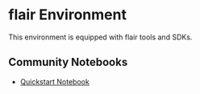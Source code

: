 
# flair Environment

This environment is equipped with flair tools and SDKs.

## Community Notebooks

- [Quickstart Notebook](./quickstart.ipynb)
